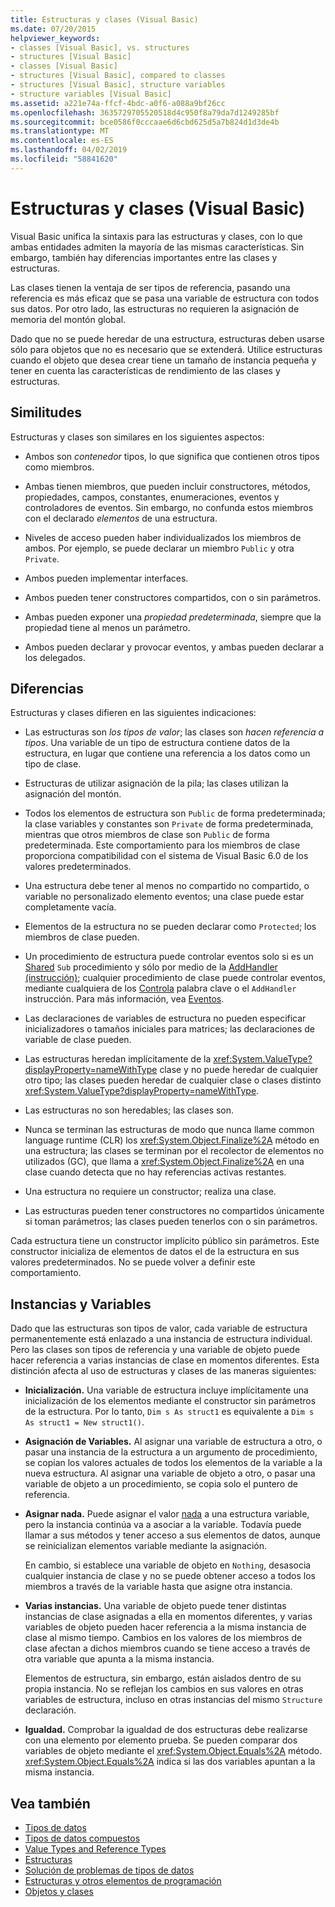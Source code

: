 ```yaml
---
title: Estructuras y clases (Visual Basic)
ms.date: 07/20/2015
helpviewer_keywords:
- classes [Visual Basic], vs. structures
- structures [Visual Basic]
- classes [Visual Basic]
- structures [Visual Basic], compared to classes
- structures [Visual Basic], structure variables
- structure variables [Visual Basic]
ms.assetid: a221e74a-ffcf-4bdc-a0f6-a088a9bf26cc
ms.openlocfilehash: 3635729705520518d4c950f8a79da7d1249285bf
ms.sourcegitcommit: bce0586f0cccaae6d6cbd625d5a7b824d1d3de4b
ms.translationtype: MT
ms.contentlocale: es-ES
ms.lasthandoff: 04/02/2019
ms.locfileid: "58841620"
---
```

# <a name="structures-and-classes-visual-basic"></a>Estructuras y clases (Visual Basic)
Visual Basic unifica la sintaxis para las estructuras y clases, con lo que ambas entidades admiten la mayoría de las mismas características. Sin embargo, también hay diferencias importantes entre las clases y estructuras.  
  
 Las clases tienen la ventaja de ser tipos de referencia, pasando una referencia es más eficaz que se pasa una variable de estructura con todos sus datos. Por otro lado, las estructuras no requieren la asignación de memoria del montón global.  
  
 Dado que no se puede heredar de una estructura, estructuras deben usarse sólo para objetos que no es necesario que se extenderá. Utilice estructuras cuando el objeto que desea crear tiene un tamaño de instancia pequeña y tener en cuenta las características de rendimiento de las clases y estructuras.  
  
## <a name="similarities"></a>Similitudes  
 Estructuras y clases son similares en los siguientes aspectos:  
  
-   Ambos son *contenedor* tipos, lo que significa que contienen otros tipos como miembros.  
  
-   Ambas tienen miembros, que pueden incluir constructores, métodos, propiedades, campos, constantes, enumeraciones, eventos y controladores de eventos. Sin embargo, no confunda estos miembros con el declarado *elementos* de una estructura.  
  
-   Niveles de acceso pueden haber individualizados los miembros de ambos. Por ejemplo, se puede declarar un miembro `Public` y otra `Private`.  
  
-   Ambos pueden implementar interfaces.  
  
-   Ambos pueden tener constructores compartidos, con o sin parámetros.  
  
-   Ambas pueden exponer una *propiedad predeterminada*, siempre que la propiedad tiene al menos un parámetro.  
  
-   Ambos pueden declarar y provocar eventos, y ambas pueden declarar a los delegados.  
  
## <a name="differences"></a>Diferencias  
 Estructuras y clases difieren en las siguientes indicaciones:  
  
-   Las estructuras son *los tipos de valor*; las clases son *hacen referencia a tipos*. Una variable de un tipo de estructura contiene datos de la estructura, en lugar que contiene una referencia a los datos como un tipo de clase.  
  
-   Estructuras de utilizar asignación de la pila; las clases utilizan la asignación del montón.  
  
-   Todos los elementos de estructura son `Public` de forma predeterminada; la clase variables y constantes son `Private` de forma predeterminada, mientras que otros miembros de clase son `Public` de forma predeterminada. Este comportamiento para los miembros de clase proporciona compatibilidad con el sistema de Visual Basic 6.0 de los valores predeterminados.  
  
-   Una estructura debe tener al menos no compartido no compartido, o variable no personalizado elemento eventos; una clase puede estar completamente vacía.  
  
-   Elementos de la estructura no se pueden declarar como `Protected`; los miembros de clase pueden.  
  
-   Un procedimiento de estructura puede controlar eventos solo si es un [Shared](../../../../visual-basic/language-reference/modifiers/shared.md) `Sub` procedimiento y sólo por medio de la [AddHandler (instrucción)](../../../../visual-basic/language-reference/statements/addhandler-statement.md); cualquier procedimiento de clase puede controlar eventos, mediante cualquiera de los [ Controla](../../../../visual-basic/language-reference/statements/handles-clause.md) palabra clave o el `AddHandler` instrucción. Para más información, vea [Eventos](../../../../visual-basic/programming-guide/language-features/events/index.md).  
  
-   Las declaraciones de variables de estructura no pueden especificar inicializadores o tamaños iniciales para matrices; las declaraciones de variable de clase pueden.  
  
-   Las estructuras heredan implícitamente de la <xref:System.ValueType?displayProperty=nameWithType> clase y no puede heredar de cualquier otro tipo; las clases pueden heredar de cualquier clase o clases distinto <xref:System.ValueType?displayProperty=nameWithType>.  
  
-   Las estructuras no son heredables; las clases son.  
  
-   Nunca se terminan las estructuras de modo que nunca llame common language runtime (CLR) los <xref:System.Object.Finalize%2A> método en una estructura; las clases se terminan por el recolector de elementos no utilizados (GC), que llama a <xref:System.Object.Finalize%2A> en una clase cuando detecta que no hay referencias activas restantes.  
  
-   Una estructura no requiere un constructor; realiza una clase.  
  
-   Las estructuras pueden tener constructores no compartidos únicamente si toman parámetros; las clases pueden tenerlos con o sin parámetros.  
  
 Cada estructura tiene un constructor implícito público sin parámetros. Este constructor inicializa de elementos de datos el de la estructura en sus valores predeterminados. No se puede volver a definir este comportamiento.  
  
## <a name="instances-and-variables"></a>Instancias y Variables  
 Dado que las estructuras son tipos de valor, cada variable de estructura permanentemente está enlazado a una instancia de estructura individual. Pero las clases son tipos de referencia y una variable de objeto puede hacer referencia a varias instancias de clase en momentos diferentes. Esta distinción afecta al uso de estructuras y clases de las maneras siguientes:  
  
-   **Inicialización.** Una variable de estructura incluye implícitamente una inicialización de los elementos mediante el constructor sin parámetros de la estructura. Por lo tanto, `Dim s As struct1` es equivalente a `Dim s As struct1 = New struct1()`.  
  
-   **Asignación de Variables.** Al asignar una variable de estructura a otro, o pasar una instancia de la estructura a un argumento de procedimiento, se copian los valores actuales de todos los elementos de la variable a la nueva estructura. Al asignar una variable de objeto a otro, o pasar una variable de objeto a un procedimiento, se copia solo el puntero de referencia.  
  
-   **Asignar nada.** Puede asignar el valor [nada](../../../../visual-basic/language-reference/nothing.md) a una estructura variable, pero la instancia continúa va a asociar a la variable. Todavía puede llamar a sus métodos y tener acceso a sus elementos de datos, aunque se reinicializan elementos variable mediante la asignación.  
  
     En cambio, si establece una variable de objeto en `Nothing`, desasocia cualquier instancia de clase y no se puede obtener acceso a todos los miembros a través de la variable hasta que asigne otra instancia.  
  
-   **Varias instancias.** Una variable de objeto puede tener distintas instancias de clase asignadas a ella en momentos diferentes, y varias variables de objeto pueden hacer referencia a la misma instancia de clase al mismo tiempo. Cambios en los valores de los miembros de clase afectan a dichos miembros cuando se tiene acceso a través de otra variable que apunta a la misma instancia.  
  
     Elementos de estructura, sin embargo, están aislados dentro de su propia instancia. No se reflejan los cambios en sus valores en otras variables de estructura, incluso en otras instancias del mismo `Structure` declaración.  
  
-   **Igualdad.** Comprobar la igualdad de dos estructuras debe realizarse con una elemento por elemento prueba. Se pueden comparar dos variables de objeto mediante el <xref:System.Object.Equals%2A> método. <xref:System.Object.Equals%2A> indica si las dos variables apuntan a la misma instancia.  
  
## <a name="see-also"></a>Vea también

- [Tipos de datos](../../../../visual-basic/programming-guide/language-features/data-types/index.md)
- [Tipos de datos compuestos](../../../../visual-basic/programming-guide/language-features/data-types/composite-data-types.md)
- [Value Types and Reference Types](../../../../visual-basic/programming-guide/language-features/data-types/value-types-and-reference-types.md)
- [Estructuras](../../../../visual-basic/programming-guide/language-features/data-types/structures.md)
- [Solución de problemas de tipos de datos](../../../../visual-basic/programming-guide/language-features/data-types/troubleshooting-data-types.md)
- [Estructuras y otros elementos de programación](../../../../visual-basic/programming-guide/language-features/data-types/structures-and-other-programming-elements.md)
- [Objetos y clases](../../../../visual-basic/programming-guide/language-features/objects-and-classes/index.md)
